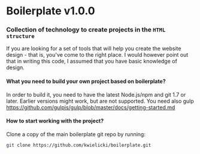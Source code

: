 # Boilerplate v1.0.0 

### Collection of technology to create projects in the `HTML structure`
If you are looking for a set of tools that will help you create the website design - that is, you've come to the right place. I would however point out that in writing this code, I assumed that you have basic knowledge of design.

#### What you need to build your own project based on boilerplate?
In order to build it, you need to have the latest Node.js/npm and git 1.7 or later. Earlier versions might work, but are not supported. You need also gulp https://github.com/gulpjs/gulp/blob/master/docs/getting-started.md
#### How to start working with the project?
Clone a copy of the main boilerplate git repo by running:
```bash
git clone https://github.com/kwielicki/boilerplate.git
```

